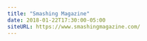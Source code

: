 ```yaml
---
title: "Smashing Magazine"
date: 2018-01-22T17:30:00-05:00
siteURL: https://www.smashingmagazine.com/
---
```

